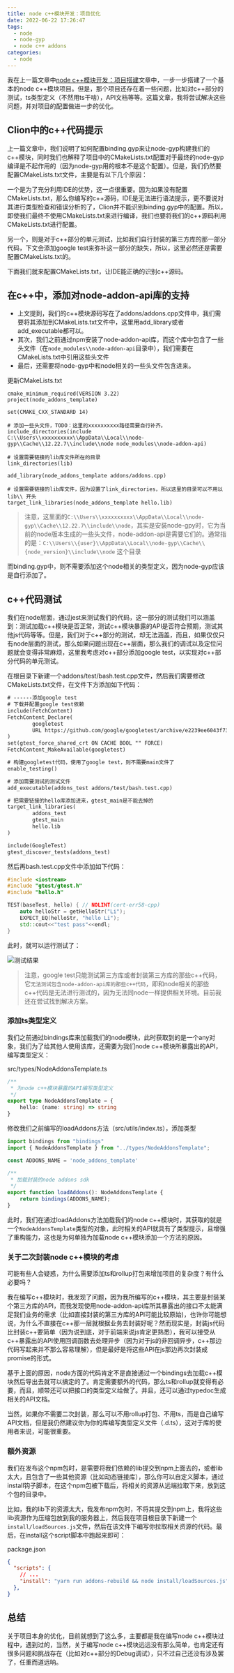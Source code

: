 ```yaml
---
title: node c++模块开发：项目优化
date: 2022-06-22 17:26:47
tags:
  - node
  - node-gyp
  - node c++ addons
categories:
  - node
---
```


我在上一篇文章中[node c++模块开发：项目搭建](/2022/05/12/node/node%20c++模块开发：项目搭建/)文章中，一步一步搭建了一个基本的node c++模块项目。但是，那个项目还存在着一些问题，比如对c++部分的测试，ts类型定义（不然用ts干啥），API文档等等。这篇文章，我将尝试解决这些问题，并对项目的配置做进一步的优化。

<!-- more -->

## Clion中的c++代码提示

上一篇文章中，我们说明了如何配置binding.gyp来让node-gyp构建我们的c++模块，同时我们也解释了项目中的CMakeLists.txt配置对于最终的node-gyp编译是不起作用的（因为node-gyp用的根本不是这个配置）。但是，我们仍然要配置CMakeLists.txt文件，主要是有以下几个原因：

一个是为了充分利用IDE的优势，这一点很重要。因为如果没有配置CMakeLists.txt，那么你编写的c++源码，IDE是无法进行语法提示，更不要说对其进行类型检查和错误分析的了，Clion并不能识别binding.gyp中的配置。所以，即使我们最终不使用CMakeLists.txt来进行编译，我们也要将我们的c++源码利用CMakeLists.txt进行配置。

另一个，则是对于c++部分的单元测试，比如我们自行封装的第三方库的那一部分代码，下文会添加google test来弥补这一部分的缺失，所以，这里必然还是需要配置CMakeLists.txt的。

下面我们就来配置CMakeLists.txt，让IDE能正确的识别c++源码。

## 在c++中，添加对node-addon-api库的支持

- 上文提到，我们的c++模块源码写在了addons/addons.cpp文件中，我们需要将其添加到CMakeLists.txt文件中，这里用add_library或者add_executable都可以。
- 其次，我们之前通过npm安装了node-addon-api库，而这个库中包含了一些头文件（在`node_modules\\node-addon-api`目录中），我们需要在CMakeLists.txt中引用这些头文件
- 最后，还需要将node-gyp中和node相关的一些头文件包含进来。

更新CMakeLists.txt

```CMakeLists
cmake_minimum_required(VERSION 3.22)
project(node_addons_template)

set(CMAKE_CXX_STANDARD 14)

# 添加一些头文件，TODO：这里的xxxxxxxxxx路径需要自行补齐。
include_directories(include C:\\Users\\xxxxxxxxxx\\AppData\\Local\\node-gyp\\Cache\\12.22.7\\include\\node node_modules\\node-addon-api)

# 设置需要链接的lib库文件所在的目录
link_directories(lib)

add_library(node_addons_template addons/addons.cpp)

# 设置需要链接的lib库文件，因为设置了link_directories，所以这里的目录可以不用以 lib\\ 开头
target_link_libraries(node_addons_template hello.lib)
```

> 注意，这里面的`C:\\Users\\xxxxxxxxxx\\AppData\\Local\\node-gyp\\Cache\\12.22.7\\include\\node`，其实是安装node-gpy时，它为当前的node版本生成的一些头文件，node-addon-api是需要它们的。通常指的是：`C:\\Users\\{user}\\AppData\\Local\\node-gyp\\Cache\\{node_version}\\include\\node` 这个目录

而binding.gyp中，则不需要添加这个node相关的类型定义，因为node-gyp应该是自行添加了。

## c++代码测试

我们在node层面，通过jest来测试我们的代码，这一部分的测试我们可以涵盖到：测试加载c++模块是否正常，测试c++模块暴露的API是否符合预期，测试其他js代码等等。但是，我们对于c++部分的测试，却无法涵盖，而且，如果仅仅只有node层面的测试，那么如果问题出现在c++层面，那么我们的调试以及定位问题就会变得非常麻烦，这里我考虑对c++部分添加google test，以实现对c++部分代码的单元测试。

在根目录下新建一个addons/test/bash.test.cpp文件，然后我们需要修改CMakeLists.txt文件，在文件下方添加如下代码：

```txt
# ------添加google test
# 下载并配置google test依赖
include(FetchContent)
FetchContent_Declare(
        googletest
        URL https://github.com/google/googletest/archive/e2239ee6043f73722e7aa812a459f54a28552929.zip
)
set(gtest_force_shared_crt ON CACHE BOOL "" FORCE)
FetchContent_MakeAvailable(googletest)

# 构建googletest代码，使用了google test，则不需要main文件了
enable_testing()

# 添加需要测试的测试文件
add_executable(addons_test addons/test/bash.test.cpp)

# 把需要链接的hello库添加进来，gtest_main是不能去掉的
target_link_libraries(
        addons_test
        gtest_main
        hello.lib
)

include(GoogleTest)
gtest_discover_tests(addons_test)
```

然后再bash.test.cpp文件中添加如下代码：

```c++
#include <iostream>
#include "gtest/gtest.h"
#include "hello.h"

TEST(baseTest, hello) { // NOLINT(cert-err58-cpp)
    auto helloStr = getHelloStr("Li");
    EXPECT_EQ(helloStr, "hello Li");
    std::cout<<"test pass"<<endl;
}
```

此时，就可以运行测试了：

![测试结果](https://image.ncdsf.com/2022/06/22/20220622144709.png)

> 注意，google test只能测试第三方库或者封装第三方库的那些c++代码，它`无法测试包含node-addon-api库的那些c++代码`，即和node相关的那些c++代码是无法进行测试的，因为无法同node一样提供相关环境。目前我还在尝试找到解决方案。

### 添加ts类型定义

我们之前通过bindings库来加载我们的node模块，此时获取到的是一个any对象，我们为了给其他人使用该库，还需要为我们node c++模块所暴露出的API，编写类型定义：

src/types/NodeAddonsTemplate.ts

```ts
/**
 * 为node c++模块暴露的API编写类型定义
 */
export type NodeAddonsTemplate = {
    hello: (name: string) => string
}
```

修改我们之前编写的loadAddons方法（src/utils/index.ts），添加类型

```ts
import bindings from "bindings"
import { NodeAddonsTemplate } from "../types/NodeAddonsTemplate";

const ADDONS_NAME = 'node_addons_template'

/**
 * 加载封装的node addons sdk
 */
export function loadAddons(): NodeAddonsTemplate {
    return bindings(ADDONS_NAME);
}
```

此时，我们在通过loadAddons方法加载我们的node c++模块时，其获取的就是一个`NodeAddonsTemplate`类型的对象，此时相关的API就具有了类型提示，且增强了重构能力，这也是为何单独为加载node c++模块添加一个方法的原因。

### 关于二次封装node c++模块的考虑

可能有些人会疑惑，为什么需要添加ts和rollup打包来增加项目的复杂度？有什么必要吗？

我在编写c++模块时，我发现了问题，因为我所编写的c++模块，其主要是封装某个第三方库的API，而我发现使用node-addon-api库所其暴露出的接口不太能满足我们业务的需求（比如直接封装的第三方库的API可能比较原始)，也许你可能想说，为什么不直接在c++那一层就根据业务去封装好呢？然而现实是，封装js代码比封装c++要简单（因为说到底，对于前端来说js肯定更熟悉），我可以接受从c++暴露出的API使用回调函数去处理异步（因为对于js的非回调异步，c++那边代码写起来并不那么容易理解），但是最好是将这些API在js那边再次封装成promise的形式。

基于上面的原因，node方面的代码肯定不是直接通过一个bindings去加载c++模块然后导出去就可以搞定的了。肯定需要额外的代码，那么ts和rollup就变得有必要，而且，顺带还可以把接口的类型定义给做了。并且，还可以通过typedoc生成相关的API文档。

当然，如果你不需要二次封装，那么可以不用rollup打包、不用ts，而是自己编写API文档，但是我仍然建议你为你的库编写类型定义文件（.d.ts），这对于库的使用者来说，可能很重要。

### 额外资源

我们在发布这个npm包时，是需要将我们依赖的lib提交到npm上面去的，或者lib太大，且包含了一些其他资源（比如动态链接库），那么你可以自定义脚本，通过install钩子脚本，在这个npm包被下载后，将相关的资源从远端拉取下来，放到这个包的目录中。

比如，我的lib下的资源太大，我发布npm包时，不将其提交到npm上，我将这些lib资源作为压缩包放到我的服务器上，然后我在项目根目录下新建一个`install/loadSources.js`文件，然后在该文件下编写你拉取相关资源的代码。最后，在install这个script脚本中跑起来即可：

package.json

```json
{
  "scripts": {
    // ...
    "install": "yarn run addons-rebuild && node install/loadSources.js",
  },
}
```

## 总结

关于项目本身的优化，目前就想到了这么多，主要都是我在编写node c++模块过程中，遇到过的，当然，关于编写node c++模块远远没有那么简单，也肯定还有很多问题和挑战存在（比如对c++部分的Debug调试），只不过自己还没有涉及罢了，任重而道远呐。
